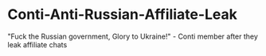 # Conti-Anti-Russian-Affiliate-Leak
"Fuck the Russian government, Glory to Ukraine!" - Conti member after they leak affiliate chats
